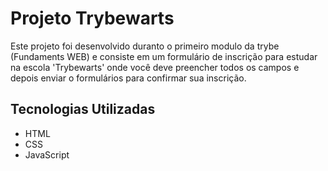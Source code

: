 # Projeto Trybewarts
  Este projeto foi desenvolvido duranto o primeiro modulo da trybe (Fundaments WEB) e consiste em um formulário de inscrição para estudar na escola 'Trybewarts' onde você deve preencher todos os campos e depois enviar o formulários para confirmar sua inscrição.
  
## Tecnologias Utilizadas
  - HTML
  - CSS
  - JavaScript
